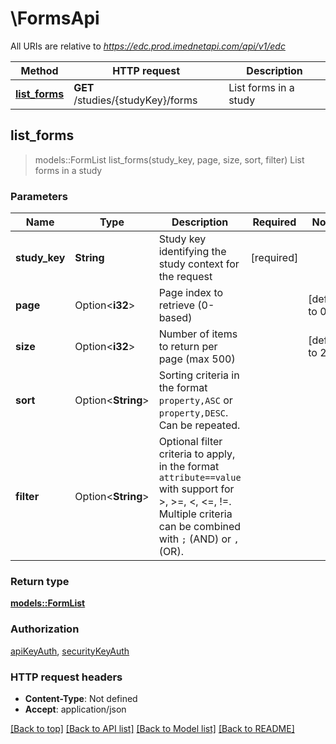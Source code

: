 # \FormsApi

All URIs are relative to *https://edc.prod.imednetapi.com/api/v1/edc*

Method | HTTP request | Description
------------- | ------------- | -------------
[**list_forms**](FormsApi.md#list_forms) | **GET** /studies/{studyKey}/forms | List forms in a study



## list_forms

> models::FormList list_forms(study_key, page, size, sort, filter)
List forms in a study

### Parameters


Name | Type | Description  | Required | Notes
------------- | ------------- | ------------- | ------------- | -------------
**study_key** | **String** | Study key identifying the study context for the request | [required] |
**page** | Option<**i32**> | Page index to retrieve (0-based) |  |[default to 0]
**size** | Option<**i32**> | Number of items to return per page (max 500) |  |[default to 25]
**sort** | Option<**String**> | Sorting criteria in the format `property,ASC` or `property,DESC`. Can be repeated. |  |
**filter** | Option<**String**> | Optional filter criteria to apply, in the format `attribute==value` with support for >, >=, <, <=, !=. Multiple criteria can be combined with `;` (AND) or `,` (OR). |  |

### Return type

[**models::FormList**](FormList.md)

### Authorization

[apiKeyAuth](../README.md#apiKeyAuth), [securityKeyAuth](../README.md#securityKeyAuth)

### HTTP request headers

- **Content-Type**: Not defined
- **Accept**: application/json

[[Back to top]](#) [[Back to API list]](../README.md#documentation-for-api-endpoints) [[Back to Model list]](../README.md#documentation-for-models) [[Back to README]](../README.md)

